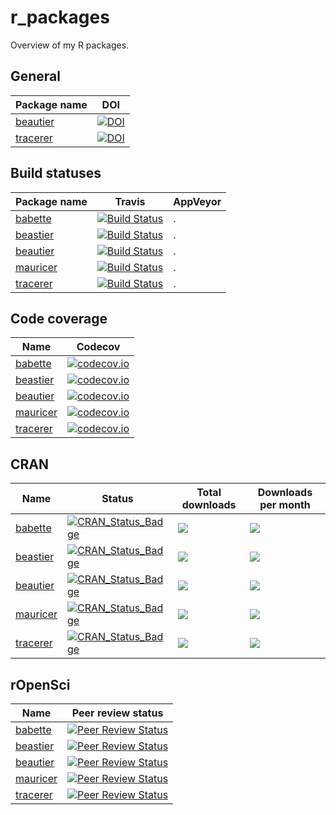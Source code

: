 # r_packages

Overview of my R packages.

## General

Package name |DOI
-------------|--------
[beautier](https://github.com/ropensci/beautier)|[![DOI](https://zenodo.org/badge/53443354.svg)](https://zenodo.org/badge/latestdoi/53443354)
[tracerer](https://github.com/ropensci/beautier)|[![DOI](https://zenodo.org/badge/114987588.svg)](https://zenodo.org/badge/latestdoi/114987588)

## Build statuses

Package name |Travis|AppVeyor
-------------|------|--------
[babette](https://github.com/ropensci/babette)|[![Build Status](https://travis-ci.org/ropensci/babette.svg?branch=master)](https://travis-ci.org/ropensci/babette)|.
[beastier](https://github.com/ropensci/beastier)|[![Build Status](https://travis-ci.org/ropensci/beastier.svg?branch=master)](https://travis-ci.org/ropensci/beastier)|.
[beautier](https://github.com/ropensci/beautier)|[![Build Status](https://travis-ci.org/ropensci/beautier.svg?branch=master)](https://travis-ci.org/ropensci/beautier)|.
[mauricer](https://github.com/ropensci/mauricer)|[![Build Status](https://travis-ci.org/ropensci/mauricer.svg?branch=master)](https://travis-ci.org/ropensci/mauricer)|.
[tracerer](https://github.com/ropensci/tracerer)|[![Build Status](https://travis-ci.org/ropensci/tracerer.svg?branch=master)](https://travis-ci.org/ropensci/tracerer)|.

## Code coverage

Name      |Codecov
----------|------------------
[babette](https://github.com/ropensci/babette)  |[![codecov.io](https://codecov.io/github/ropensci/babette/coverage.svg?branch=master)](https://codecov.io/github/ropensci/babette/branch/master)
[beastier](https://github.com/ropensci/beastier)|[![codecov.io](https://codecov.io/github/ropensci/beastier/coverage.svg?branch=master)](https://codecov.io/github/ropensci/beastier/branch/master)
[beautier](https://github.com/ropensci/beautier)|[![codecov.io](https://codecov.io/github/ropensci/beautier/coverage.svg?branch=master)](https://codecov.io/github/ropensci/beautier/branch/master)
[mauricer](https://github.com/ropensci/mauricer)|[![codecov.io](https://codecov.io/github/ropensci/mauricer/coverage.svg?branch=master)](https://codecov.io/github/ropensci/mauricer/branch/master)
[tracerer](https://github.com/ropensci/beautier)|[![codecov.io](https://codecov.io/github/ropensci/tracerer/coverage.svg?branch=master)](https://codecov.io/github/ropensci/tracerer/branch/master)

## CRAN

Name      |Status |Total downloads|Downloads per month
----------|-------|---------------|-------------------
[babette](https://github.com/ropensci/babette)|[![CRAN_Status_Badge](http://www.r-pkg.org/badges/version/babette)](https://cran.r-project.org/package=babette)|[![](http://cranlogs.r-pkg.org/badges/grand-total/babette)]( https://CRAN.R-project.org/package=babette)|[![](http://cranlogs.r-pkg.org/badges/babette)](https://CRAN.R-project.org/package=babette)
[beastier](https://github.com/ropensci/beastier)|[![CRAN_Status_Badge](http://www.r-pkg.org/badges/version/beastier)](https://cran.r-project.org/package=beastier)|[![](http://cranlogs.r-pkg.org/badges/grand-total/beastier)]( https://CRAN.R-project.org/package=beastier)|[![](http://cranlogs.r-pkg.org/badges/beastier)](https://CRAN.R-project.org/package=beastier)
[beautier](https://github.com/ropensci/beautier)|[![CRAN_Status_Badge](http://www.r-pkg.org/badges/version/beautier)](https://cran.r-project.org/package=beautier)|[![](http://cranlogs.r-pkg.org/badges/grand-total/beautier)]( https://CRAN.R-project.org/package=beautier)|[![](http://cranlogs.r-pkg.org/badges/beautier)](https://CRAN.R-project.org/package=beautier)
[mauricer](https://github.com/ropensci/mauricer)|[![CRAN_Status_Badge](http://www.r-pkg.org/badges/version/mauricer)](https://cran.r-project.org/package=mauricer)|[![](http://cranlogs.r-pkg.org/badges/grand-total/mauricer)]( https://CRAN.R-project.org/package=mauricer)|[![](http://cranlogs.r-pkg.org/badges/mauricer)](https://CRAN.R-project.org/package=mauricer)
[tracerer](https://github.com/ropensci/beautier)|[![CRAN_Status_Badge](http://www.r-pkg.org/badges/version/tracerer)](https://cran.r-project.org/package=tracerer)|[![](http://cranlogs.r-pkg.org/badges/grand-total/tracerer)]( https://CRAN.R-project.org/package=tracerer)|[![](http://cranlogs.r-pkg.org/badges/tracerer)](https://CRAN.R-project.org/package=tracerer)

## rOpenSci

Name      |Peer review status
----------|------------------
[babette](https://github.com/ropensci/babette)|[![Peer Review Status](https://badges.ropensci.org/209_status.svg)](https://github.com/ropensci/onboarding/issues/209)
[beastier](https://github.com/ropensci/beastier)|[![Peer Review Status](https://badges.ropensci.org/209_status.svg)](https://github.com/ropensci/onboarding/issues/209)
[beautier](https://github.com/ropensci/beautier)|[![Peer Review Status](https://badges.ropensci.org/209_status.svg)](https://github.com/ropensci/onboarding/issues/209)
[mauricer](https://github.com/ropensci/mauricer)|[![Peer Review Status](https://badges.ropensci.org/209_status.svg)](https://github.com/ropensci/onboarding/issues/209)
[tracerer](https://github.com/ropensci/beautier)|[![Peer Review Status](https://badges.ropensci.org/209_status.svg)](https://github.com/ropensci/onboarding/issues/209)
